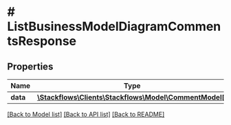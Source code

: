 # # ListBusinessModelDiagramCommentsResponse

## Properties

Name | Type | Description | Notes
------------ | ------------- | ------------- | -------------
**data** | [**\Stackflows\Clients\Stackflows\Model\CommentModel[]**](CommentModel.md) |  | [optional]

[[Back to Model list]](../../README.md#models) [[Back to API list]](../../README.md#endpoints) [[Back to README]](../../README.md)
